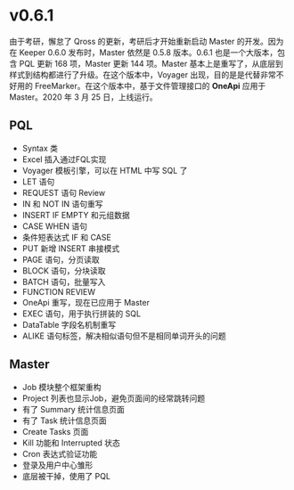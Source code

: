 # v0.6.1

由于考研，懈怠了 Qross 的更新，考研后才开始重新启动 Master 的开发。因为在 Keeper 0.6.0 发布时，Master 依然是 0.5.8 版本。0.6.1 也是一个大版本，包含 PQL 更新 168 项，Master 更新 144 项。Master 基本上是重写了，从底层到样式到结构都进行了升级。在这个版本中，Voyager 出现，目的是是代替非常不好用的 FreeMarker。在这个版本中，基于文件管理接口的 **OneApi** 应用于 Master。2020 年 3 月 25 日，上线运行。

## PQL

* Syntax 类
* Excel 插入通过FQL实现
* Voyager 模板引擎，可以在 HTML 中写 SQL 了
* LET 语句
* REQUEST 语句 Review
* IN 和 NOT IN 语句重写
* INSERT IF EMPTY 和元组数据
* CASE WHEN 语句
* 条件短表达式 IF 和 CASE
* PUT 新增 INSERT 串接模式
* PAGE 语句，分页读取
* BLOCK 语句，分块读取
* BATCH 语句，批量写入
* FUNCTION REVIEW
* OneApi 重写，现在已应用于 Master
* EXEC 语句，用于执行拼装的 SQL
* DataTable 字段名机制重写
* ALIKE 语句标签，解决相似语句但不是相同单词开头的问题


## Master

* Job 模块整个框架重构
* Project 列表也显示Job，避免页面间的经常跳转问题
* 有了 Summary 统计信息页面
* 有了 Task 统计信息页面
* Create Tasks 页面
* Kill 功能和 Interrupted 状态
* Cron 表达式验证功能
* 登录及用户中心雏形
* 底层被干掉，使用了 PQL
